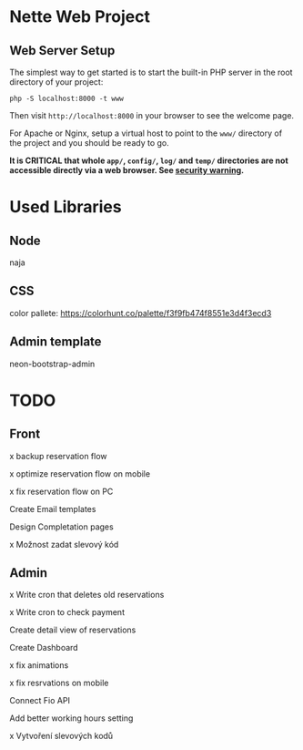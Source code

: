 # Nette Web Project

## Web Server Setup

The simplest way to get started is to start the built-in PHP server in the root directory of your project:

    php -S localhost:8000 -t www

Then visit `http://localhost:8000` in your browser to see the welcome page.

For Apache or Nginx, setup a virtual host to point to the `www/` directory of the project and you
should be ready to go.

**It is CRITICAL that whole `app/`, `config/`, `log/` and `temp/` directories are not accessible directly
via a web browser. See [security warning](https://nette.org/security-warning).**

# Used Libraries

## Node

naja

## CSS
color pallete: https://colorhunt.co/palette/f3f9fb474f8551e3d4f3ecd3

## Admin template

neon-bootstrap-admin

# TODO

## Front

x backup reservation flow

x optimize reservation flow on mobile

x fix reservation flow on PC

Create Email templates

Design Completation pages

x Možnost zadat slevový kód



## Admin

x Write cron that deletes old reservations

x Write cron to check payment

Create detail view of reservations

Create Dashboard

x fix animations

x fix resrvations on mobile

Connect Fio API

Add better working hours setting

x Vytvoření slevových kodů






